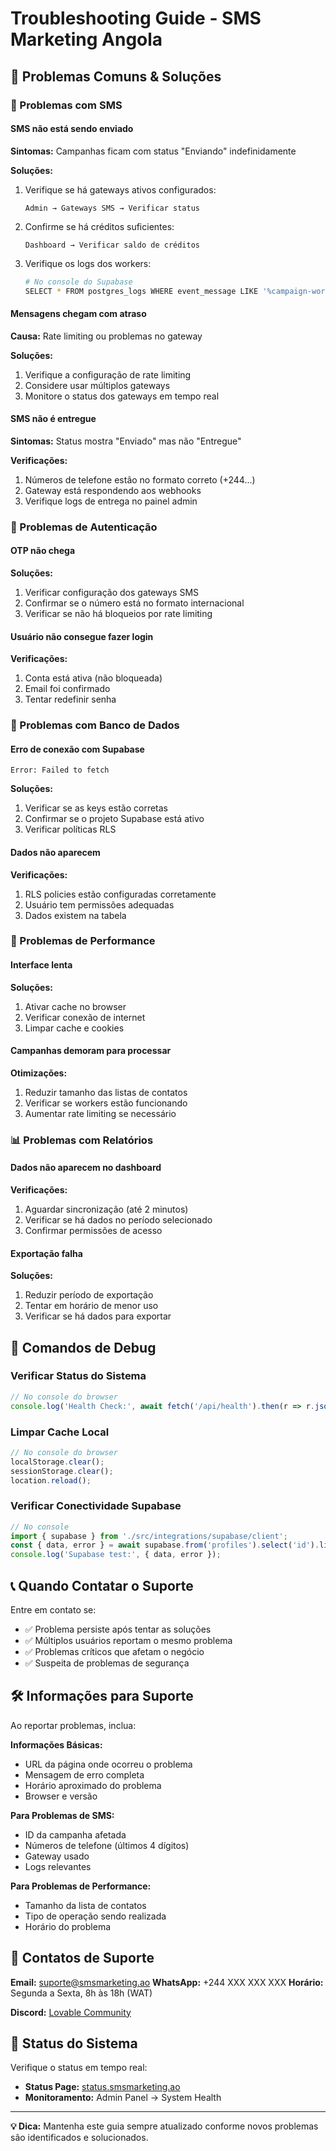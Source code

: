 # Troubleshooting Guide - SMS Marketing Angola

## 🚨 Problemas Comuns & Soluções

### 📱 Problemas com SMS

#### SMS não está sendo enviado
**Sintomas:** Campanhas ficam com status "Enviando" indefinidamente

**Soluções:**
1. Verifique se há gateways ativos configurados:
   ```
   Admin → Gateways SMS → Verificar status
   ```

2. Confirme se há créditos suficientes:
   ```
   Dashboard → Verificar saldo de créditos
   ```

3. Verifique os logs dos workers:
   ```bash
   # No console do Supabase
   SELECT * FROM postgres_logs WHERE event_message LIKE '%campaign-worker%'
   ```

#### Mensagens chegam com atraso
**Causa:** Rate limiting ou problemas no gateway

**Soluções:**
1. Verifique a configuração de rate limiting
2. Considere usar múltiplos gateways
3. Monitore o status dos gateways em tempo real

#### SMS não é entregue
**Sintomas:** Status mostra "Enviado" mas não "Entregue"

**Verificações:**
1. Números de telefone estão no formato correto (+244...)
2. Gateway está respondendo aos webhooks
3. Verifique logs de entrega no painel admin

### 🔐 Problemas de Autenticação

#### OTP não chega
**Soluções:**
1. Verificar configuração dos gateways SMS
2. Confirmar se o número está no formato internacional
3. Verificar se não há bloqueios por rate limiting

#### Usuário não consegue fazer login
**Verificações:**
1. Conta está ativa (não bloqueada)
2. Email foi confirmado
3. Tentar redefinir senha

### 💾 Problemas com Banco de Dados

#### Erro de conexão com Supabase
```
Error: Failed to fetch
```

**Soluções:**
1. Verificar se as keys estão corretas
2. Confirmar se o projeto Supabase está ativo
3. Verificar políticas RLS

#### Dados não aparecem
**Verificações:**
1. RLS policies estão configuradas corretamente
2. Usuário tem permissões adequadas
3. Dados existem na tabela

### 🚀 Problemas de Performance

#### Interface lenta
**Soluções:**
1. Ativar cache no browser
2. Verificar conexão de internet
3. Limpar cache e cookies

#### Campanhas demoram para processar
**Otimizações:**
1. Reduzir tamanho das listas de contatos
2. Verificar se workers estão funcionando
3. Aumentar rate limiting se necessário

### 📊 Problemas com Relatórios

#### Dados não aparecem no dashboard
**Verificações:**
1. Aguardar sincronização (até 2 minutos)
2. Verificar se há dados no período selecionado
3. Confirmar permissões de acesso

#### Exportação falha
**Soluções:**
1. Reduzir período de exportação
2. Tentar em horário de menor uso
3. Verificar se há dados para exportar

## 🔧 Comandos de Debug

### Verificar Status do Sistema
```javascript
// No console do browser
console.log('Health Check:', await fetch('/api/health').then(r => r.json()));
```

### Limpar Cache Local
```javascript
// No console do browser
localStorage.clear();
sessionStorage.clear();
location.reload();
```

### Verificar Conectividade Supabase
```javascript
// No console
import { supabase } from './src/integrations/supabase/client';
const { data, error } = await supabase.from('profiles').select('id').limit(1);
console.log('Supabase test:', { data, error });
```

## 📞 Quando Contatar o Suporte

Entre em contato se:
- ✅ Problema persiste após tentar as soluções
- ✅ Múltiplos usuários reportam o mesmo problema
- ✅ Problemas críticos que afetam o negócio
- ✅ Suspeita de problemas de segurança

## 🛠️ Informações para Suporte

Ao reportar problemas, inclua:

**Informações Básicas:**
- URL da página onde ocorreu o problema
- Mensagem de erro completa
- Horário aproximado do problema
- Browser e versão

**Para Problemas de SMS:**
- ID da campanha afetada
- Números de telefone (últimos 4 dígitos)
- Gateway usado
- Logs relevantes

**Para Problemas de Performance:**
- Tamanho da lista de contatos
- Tipo de operação sendo realizada
- Horário do problema

## 📱 Contatos de Suporte

**Email:** suporte@smsmarketing.ao
**WhatsApp:** +244 XXX XXX XXX
**Horário:** Segunda a Sexta, 8h às 18h (WAT)

**Discord:** [Lovable Community](https://discord.com/channels/1119885301872070706/1280461670979993613)

## 🔄 Status do Sistema

Verifique o status em tempo real:
- **Status Page:** [status.smsmarketing.ao](status.smsmarketing.ao)
- **Monitoramento:** Admin Panel → System Health

---

**💡 Dica:** Mantenha este guia sempre atualizado conforme novos problemas são identificados e solucionados.